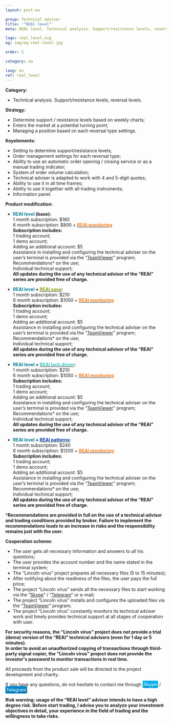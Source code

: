```yaml
---
layout: post-ea

group: Technical adviser
title: '“REAl level”'
meta: REAl level. Technical analysis. Support/resistance levels, reversal levels. All proceeds from the product sale will be directed to the project development and charity.

logo: real_level.svg
og: img/og-real-level.jpg

order: 5

category: ea

lang: en
ref: real_level
---
```


**Category:**
  - Technical analysis. Support/resistance levels, reversal levels.
  
**Strategy:**
  - Determine support / resistance levels based on weekly charts;
  - Enters the market at a potential turning point;
  - Managing a position based on each reversal type settings.
  
**Keyelements:**
  - Setting to determine support/resistance levels;
  - Order management settings for each reversal type;
  - Ability to use an automatic order opening / closing service or as a manual trading indicator;
  - System of order volume calculation;
  - Technical adviser is adapted to work with 4 and 5-digit quotes;
  - Ability to use it in all time frames;
  - Ability to use it together with all trading instruments;
  - Information panel.
  
**Product modification:**

  - **<span style="color:#007e97">REAl level</span> (base):**  
  1 month subscription: $160  
  6 month subscription: $800 + **<a href="https://lincolnvirus.com/projects/forex/real_monitoring.html" target="_blank"><span style="color:#f07e20">REAl monitoring</span></a>**  
  **Subscription includes:**  
  1 trading account;  
  1 demo account;  
  Adding an additional account: $5  
  Assistance in installing and configuring the technical adviser on the user’s terminal is provided via the “<a href="https://www.teamviewer.com/" target="_blank">TeamViewer</a>” program;  
  Recommendations* on the use;  
  Individual technical support;  
  **All updates during the use of any technical advisor of the “REAl” series are provided free of charge.**
  
  - **<span style="color:#007e97">REAl level</span> + <a href="https://lincolnvirus.com/projects/forex/real_save.html" target="_blank"><span style="color:#81a614">REAl save</span></a>:**  
  1 month subscription: $210  
  6 month subscription: $1050 + **<a href="https://lincolnvirus.com/projects/forex/real_monitoring.html" target="_blank"><span style="color:#f07e20">REAl monitoring</span></a>**  
  **Subscription includes:**  
  1 trading account;  
  1 demo account;  
  Adding an additional account: $5  
  Assistance in installing and configuring the technical adviser on the user’s terminal is provided via the “<a href="https://www.teamviewer.com/" target="_blank">TeamViewer</a>” program;  
  Recommendations* on the use;  
  Individual technical support;  
  **All updates during the use of any technical advisor of the “REAl” series are provided free of charge.**
  
  - **<span style="color:#007e97">REAl level</span> + <a href="https://lincolnvirus.com/projects/forex/real_lock_driver.html" target="_blank"><span style="color:#39c6be">REAl lock driver</span></a>:**  
  1 month subscription: $210  
  6 month subscription: $1050 + **<a href="https://lincolnvirus.com/projects/forex/real_monitoring.html" target="_blank"><span style="color:#f07e20">REAl monitoring</span></a>**  
  **Subscription includes:**  
  1 trading account;  
  1 demo account;  
  Adding an additional account: $5  
  Assistance in installing and configuring the technical adviser on the user’s terminal is provided via the “<a href="https://www.teamviewer.com/" target="_blank">TeamViewer</a>” program;  
  Recommendations* on the use;  
  Individual technical support;  
  **All updates during the use of any technical advisor of the “REAl” series are provided free of charge.**
  
  - **<span style="color:#007e97">REAl level</span> + <a href="https://lincolnvirus.com/projects/forex/real_patterns.html" target="_blank"><span style="color:#033da9">REAl patterns</span></a>:**  
  1 month subscription: $240  
  6 month subscription: $1200 + **<a href="https://lincolnvirus.com/projects/forex/real_monitoring.html" target="_blank"><span style="color:#f07e20">REAl monitoring</span></a>**  
  **Subscription includes:**  
  1 trading account;  
  1 demo account;  
  Adding an additional account: $5  
  Assistance in installing and configuring the technical adviser on the user’s terminal is provided via the “<a href="https://www.teamviewer.com/" target="_blank">TeamViewer</a>” program;  
  Recommendations* on the use;  
  Individual technical support;  
  **All updates during the use of any technical advisor of the “REAl” series are provided free of charge.**
  
  ***Recommendations are provided in full on the use of a technical advisor and trading conditions provided by broker. Failure to implement the recommendations leads to an increase in risks and the responsibility remains just with the user.**
  
  **Cooperation scheme:**
  
- The user gets all necessary information and answers to all his questions;  
- The user provides the account number and the name stated in the terminal system;  
- The “Lincoln virus” project prepares all necessary files (5 to 15 minutes);  
- After notifying about the readiness of the files, the user pays the full price;  
- The project “Lincoln virus” sends all the necessary files to start working via the “<a href="skype:chutkoy89?call" target="_blank">Skype</a>” / “<a href="https://t.me/chutkoy" target="_blank">Telegram</a>” or e-mail;  
- The project “Lincoln virus” installs and configures the uploaded files via the “<a href="https://www.teamviewer.com/" target="_blank">TeamViewer</a>” program;  
- The project “Lincoln virus” constantly monitors its technical adviser work and timely provides technical support at all stages of cooperation with user.  

**For security reasons, the “Lincoln virus” project does not provide a trial (demo) version of the “REAl” technical advisers (even for 1 day or 5 minutes).**  
**In order to avoid an unauthorized copying of transactions through third-party signal copier, the “Lincoln virus” project does not provide the investor's password to monitor transactions in real time.**  

All proceeds from the product sale will be directed to the project development and charity.  

If you have any questions, do not hesitate to contact me through <a href="skype:chutkoy89?call" target="_blank"><span style="background-color:#00aff0; color:white; padding:3px; border-radius: 3px">Skype</span></a> / <a href="https://t.me/chutkoy" target="_blank"><span style="background-color:#0088cc; color:white; padding:3px; border-radius: 3px">Telegram</span></a>.  

**Risk warning: usage of the “REAl level” advisor intends to have a high degree risk. Before start trading, I advise you to analyze your investment objectives in detail, your experience in the field of trading and the willingness to take risks.**
